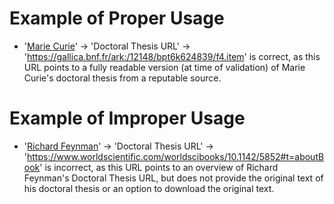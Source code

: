 # Example of Proper Usage
* '[Marie Curie](https://golden.com/wiki/Marie_Curie-BD3Y)' -> 'Doctoral Thesis URL' -> 'https://gallica.bnf.fr/ark:/12148/bpt6k624839/f4.item' is correct, as this URL points to a fully readable version (at time of validation) of Marie Curie's doctoral thesis from a reputable source.

# Example of Improper Usage
* '[Richard Feynman](https://golden.com/wiki/Richard_Feynman-JN6VE)' -> 'Doctoral Thesis URL' -> 'https://www.worldscientific.com/worldscibooks/10.1142/5852#t=aboutBook' is incorrect, as this URL points to an overview of Richard Feynman's Doctoral Thesis URL, but does not provide the original text of his doctoral thesis or an option to download the original text.